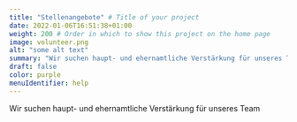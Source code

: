 ```yaml
---
title: "Stellenangebote" # Title of your project
date: 2022-01-06T16:51:38+01:00
weight: 200 # Order in which to show this project on the home page
image: volunteer.png
alt: "some alt text"
summary: "Wir suchen haupt- und ehernamtliche Verstärkung für unseres Team"
draft: false
color: purple
menuIdentifier: help
---
```


Wir suchen haupt- und ehernamtliche Verstärkung für unseres Team